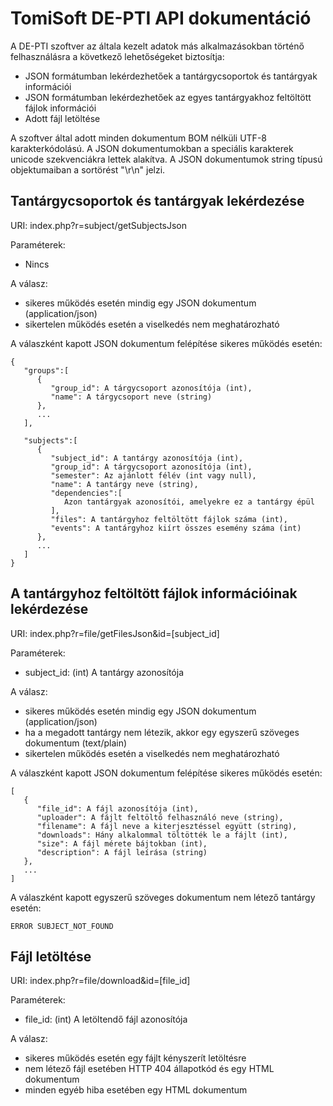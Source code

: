 TomiSoft DE-PTI API dokumentáció
================================

A DE-PTI szoftver az általa kezelt adatok más alkalmazásokban történő felhasználásra a következő lehetőségeket biztosítja:
- JSON formátumban lekérdezhetőek a tantárgycsoportok és tantárgyak információi
- JSON formátumban lekérdezhetőek az egyes tantárgyakhoz feltöltött fájlok információi
- Adott fájl letöltése

A szoftver által adott minden dokumentum BOM nélküli UTF-8 karakterkódolású. A JSON dokumentumokban a speciális karakterek
unicode szekvenciákra lettek alakítva. A JSON dokumentumok string típusú objektumaiban a sortörést "\r\n" jelzi.

Tantárgycsoportok és tantárgyak lekérdezése
-------------------------------------------
URI: index.php?r=subject/getSubjectsJson

Paraméterek:
- Nincs

A válasz:
- sikeres működés esetén mindig egy JSON dokumentum (application/json)
- sikertelen működés esetén a viselkedés nem meghatározható

A válaszként kapott JSON dokumentum felépítése sikeres működés esetén:
```
{
   "groups":[
      {
         "group_id": A tárgycsoport azonosítója (int),
         "name": A tárgycsoport neve (string)
      },
	  ...
   ],
   
   "subjects":[
      {
         "subject_id": A tantárgy azonosítója (int),
         "group_id": A tárgycsoport azonosítója (int),
         "semester": Az ajánlott félév (int vagy null),
         "name": A tantárgy neve (string),
         "dependencies":[
            Azon tantárgyak azonosítói, amelyekre ez a tantárgy épül
         ],
         "files": A tantárgyhoz feltöltött fájlok száma (int),
         "events": A tantárgyhoz kiírt összes esemény száma (int)
      },
	  ...
   ]
}
```

A tantárgyhoz feltöltött fájlok információinak lekérdezése
----------------------------------------------------------
URI: index.php?r=file/getFilesJson&id=[subject_id]

Paraméterek:
- subject_id: (int) A tantárgy azonosítója

A válasz:
- sikeres működés esetén mindig egy JSON dokumentum (application/json)
- ha a megadott tantárgy nem létezik, akkor egy egyszerű szöveges dokumentum (text/plain)
- sikertelen működés esetén a viselkedés nem meghatározható

A válaszként kapott JSON dokumentum felépítése sikeres működés esetén:
```
[
   {
      "file_id": A fájl azonosítója (int),
      "uploader": A fájlt feltöltő felhasználó neve (string),
      "filename": A fájl neve a kiterjesztéssel együtt (string),
      "downloads": Hány alkalommal töltötték le a fájlt (int),
      "size": A fájl mérete bájtokban (int),
      "description": A fájl leírása (string)
   },
   ...
]
```

A válaszként kapott egyszerű szöveges dokumentum nem létező tantárgy esetén:
```
ERROR SUBJECT_NOT_FOUND
```

Fájl letöltése
--------------
URI: index.php?r=file/download&id=[file_id]

Paraméterek:
- file_id: (int) A letöltendő fájl azonosítója

A válasz:
- sikeres működés esetén egy fájlt kényszerít letöltésre
- nem létező fájl esetében HTTP 404 állapotkód és egy HTML dokumentum
- minden egyéb hiba esetében egy HTML dokumentum
